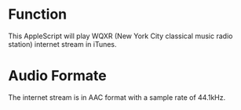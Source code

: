# Function

This AppleScript will play WQXR (New York City classical music radio station) internet stream in iTunes.

# Audio Formate

The internet stream is in AAC format with a sample rate of 44.1kHz.